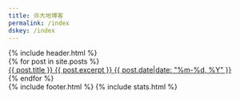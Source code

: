 ```yaml
---
title: 许大地博客
permalink: /index
dskey: /index
---
```

<html>
<head>
    <meta name="viewport" content="width=device-width, initial-scale=1"/>
    <title>{{ page.title }} - {{ site.name }}</title>
    <link rel="stylesheet" type="text/css" href="/assets/css/blog.css" />
    <meta name="theme-color" content="#151515"/>
    <link rel="shortcut icon" type="image/x-icon" href="{{ site.fav }}?">        
    <meta charset="utf-8"/>        
</head>

<body>
    <div class="content-wrap">
        {% include header.html %}
        <div class="content-main">
            <div class="post-list">
                {% for post in site.posts %}
                <a href="{{ post.url }}">
                    <div class="post-item">
                        <span class="post-title">{{ post.title }}</span>
                        <span class="post-excerpt">{{ post.excerpt }}</span>
                        <span class="post-date">{{ post.date|date: "%m-%d,&nbsp;%Y" }}</span>
                        <div class="post-divider"></div>
                    </div>
                </a>
                {% endfor %}
            </div>
        </div>
    </div>
    {% include footer.html %}
    {% include stats.html %}
</body>
</html>

